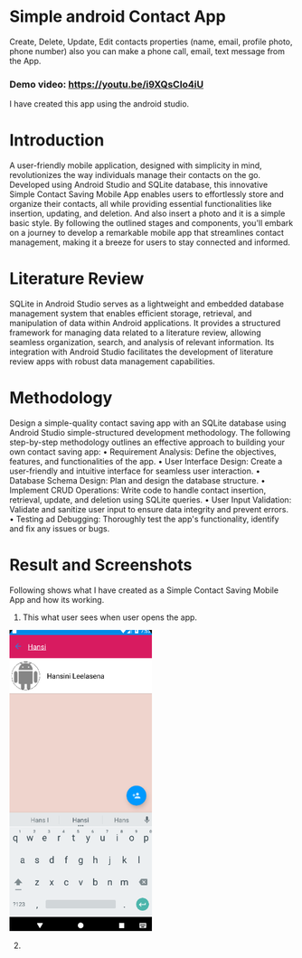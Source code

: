 # Simple android Contact App
Create, Delete, Update, Edit contacts properties (name, email, profile photo, phone number) also you can make a phone call, email, text message from the App.

### Demo video: https://youtu.be/i9XQsCIo4iU

I have created this app using the android studio.

# Introduction
A user-friendly mobile application, designed with simplicity in mind, revolutionizes the way individuals manage their contacts on the go. Developed using Android Studio and SQLite database, this innovative Simple Contact Saving Mobile App enables users to effortlessly store and organize their contacts, all while providing essential functionalities like insertion, updating, and deletion. And also insert a photo and it is a simple basic style. By following the outlined stages and components, you'll embark on a journey to develop a remarkable mobile app that streamlines contact management, making it a breeze for users to stay connected and informed.

# Literature Review
SQLite in Android Studio serves as a lightweight and embedded database management system that enables efficient storage, retrieval, and manipulation of data within Android applications. It provides a structured framework for managing data related to a literature review, allowing seamless organization, search, and analysis of relevant information. Its integration with Android Studio facilitates the development of literature review apps with robust data management capabilities.

# Methodology
Design a simple-quality contact saving app with an SQLite database using Android Studio simple-structured development methodology. The following step-by-step methodology outlines an effective approach to building your own contact saving app:
• Requirement Analysis: Define the objectives, features, and functionalities of the app.
• User Interface Design: Create a user-friendly and intuitive interface for seamless user interaction.
• Database Schema Design: Plan and design the database structure.
• Implement CRUD Operations: Write code to handle contact insertion, retrieval, update, and deletion using SQLite queries.
• User Input Validation: Validate and sanitize user input to ensure data integrity and prevent errors.
• Testing ad Debugging: Thoroughly test the app's functionality, identify and fix any issues or bugs.

# Result and Screenshots

Following shows what I have created as a Simple Contact Saving Mobile App and how its working.
1. This what user sees when user opens the app.
<img src="https://github.com/HansiLeelasena/Simple-Contact-Saving-App/blob/35c655624aeb2c2cd40b30383016815c210fb08f/Screenshot%202023-07-17%20195319.png" width="50%" />

2. 


